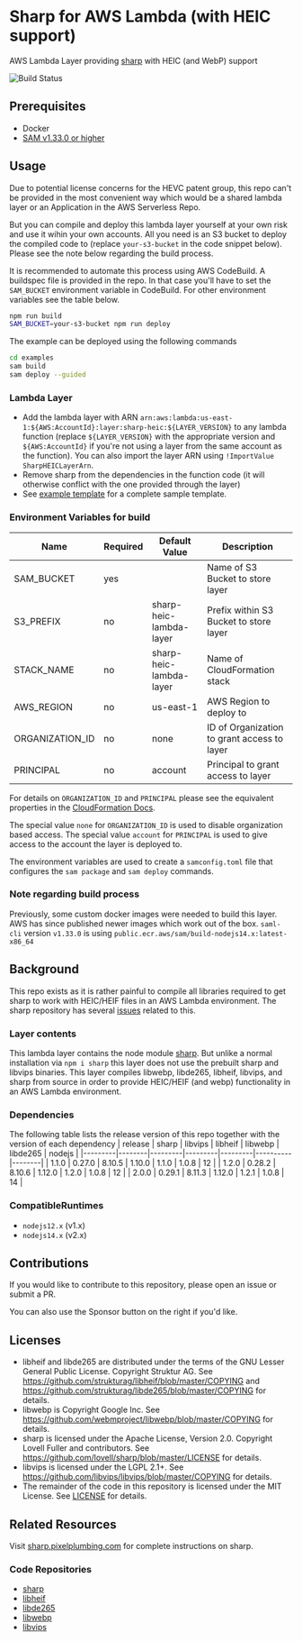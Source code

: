 # Sharp for AWS Lambda (with HEIC support)
AWS Lambda Layer providing [sharp](https://github.com/lovell/sharp) with HEIC (and WebP) support

![Build Status](https://codebuild.us-east-1.amazonaws.com/badges?uuid=eyJlbmNyeXB0ZWREYXRhIjoiKzJabytWb002SWpGcnVPMFp2K2VIZVR3QTZkYkx5L1gyZmFyV281emxnNzRFeklPdWF6ZDdBVllBczA4MVFxdDhpZnBaMnNneFk5WWx4Y3ZxUkplejIwPSIsIml2UGFyYW1ldGVyU3BlYyI6IkJKYlVqRVNSQlk2am5rUmwiLCJtYXRlcmlhbFNldFNlcmlhbCI6MX0%3D&branch=main)

## Prerequisites

 * Docker
 * [SAM v1.33.0 or higher](https://github.com/awsdocs/aws-sam-developer-guide/blob/master/doc_source/serverless-sam-cli-install.md)

## Usage

Due to potential license concerns for the HEVC patent group, this repo can't be provided in the most convenient way which would be a shared lambda layer or an Application in the AWS Serverless Repo.

But you can compile and deploy this lambda layer yourself at your own risk and use it wihin your own accounts. All you need is an S3 bucket to deploy the compiled code to (replace `your-s3-bucket` in the code snippet below). Please see the note below regarding the build process.

It is recommended to automate this process using AWS CodeBuild. A buildspec file is provided in the repo. In that case you'll have to set the `SAM_BUCKET` environment variable in CodeBuild. For other environment variables see the table below.

```bash
npm run build
SAM_BUCKET=your-s3-bucket npm run deploy
```


The example can be deployed using the following commands
```bash
cd examples
sam build
sam deploy --guided
```

### Lambda Layer
- Add the lambda layer with ARN `arn:aws:lambda:us-east-1:${AWS:AccountId}:layer:sharp-heic:${LAYER_VERSION}` to any lambda function (replace `${LAYER_VERSION}` with the appropriate version and `${AWS:AccountId}` if you're not using a layer from the same account as the function). You can also import the layer ARN using `!ImportValue SharpHEICLayerArn`.
- Remove sharp from the dependencies in the function code (it will otherwise conflict with the one provided through the layer)
- See [example template](examples/sam-template.yaml) for a complete sample template.

### Environment Variables for build
|            Name | Required |           Default Value |                                   Description |
|-----------------|----------|-------------------------|-----------------------------------------------|
|      SAM_BUCKET |      yes |                         | Name of S3 Bucket to store layer              |
|       S3_PREFIX |       no | sharp-heic-lambda-layer | Prefix within S3 Bucket to store layer        |
|      STACK_NAME |       no | sharp-heic-lambda-layer | Name of CloudFormation stack                  |
|      AWS_REGION |       no |               us-east-1 | AWS Region to deploy to                       |
| ORGANIZATION_ID |       no |                    none | ID of Organization to grant access to layer   |
|       PRINCIPAL |       no |                 account | Principal to grant access to layer            |

For details on `ORGANIZATION_ID` and `PRINCIPAL` please see the equivalent properties in the [CloudFormation Docs](https://docs.aws.amazon.com/AWSCloudFormation/latest/UserGuide/aws-resource-lambda-layerversionpermission.html).

The special value `none` for `ORGANIZATION_ID` is used to disable organization based access.
The special value `account` for `PRINCIPAL` is used to give access to the account the layer is deployed to.

The environment variables are used to create a `samconfig.toml` file that configures the `sam package` and `sam deploy` commands.

### Note regarding build process
Previously, some custom docker images were needed to build this layer. AWS has since published newer images which work out of the box. `saml-cli` version `v1.33.0` is using `public.ecr.aws/sam/build-nodejs14.x:latest-x86_64`

## Background
This repo exists as it is rather painful to compile all libraries required to get sharp to work with HEIC/HEIF files in an AWS Lambda environment. The sharp repository has several [issues](https://github.com/lovell/sharp/issues) related to this.


### Layer contents
This lambda layer contains the node module [sharp](https://github.com/lovell/sharp). But unlike a normal installation via `npm i sharp` this layer does not use the prebuilt sharp and libvips binaries. This layer compiles libwebp, libde265, libheif, libvips, and sharp from source in order to provide HEIC/HEIF (and webp) functionality in an AWS Lambda environment.

### Dependencies
The following table lists the release version of this repo together with the version of each dependency
| release |  sharp | libvips | libheif | libwebp | libde265 | nodejs |
|---------|--------|---------|---------|---------|----------|--------|
|   1.1.0 | 0.27.0 |  8.10.5 |  1.10.0 |   1.1.0 |    1.0.8 |     12 |
|   1.2.0 | 0.28.2 |  8.10.6 |  1.12.0 |   1.2.0 |    1.0.8 |     12 |
|   2.0.0 | 0.29.1 |  8.11.3 |  1.12.0 |   1.2.1 |    1.0.8 |     14 |

### CompatibleRuntimes
- `nodejs12.x` (v1.x)
- `nodejs14.x` (v2.x)


## Contributions
If you would like to contribute to this repository, please open an issue or submit a PR.

You can also use the Sponsor button on the right if you'd like.

## Licenses
- libheif and libde265 are distributed under the terms of the GNU Lesser General Public License. Copyright Struktur AG. See https://github.com/strukturag/libheif/blob/master/COPYING and https://github.com/strukturag/libde265/blob/master/COPYING for details.
- libwebp is Copyright Google Inc. See https://github.com/webmproject/libwebp/blob/master/COPYING for details.
- sharp is licensed under the Apache License, Version 2.0. Copyright Lovell Fuller and contributors. See https://github.com/lovell/sharp/blob/master/LICENSE for details.
- libvips is licensed under the LGPL 2.1+. See https://github.com/libvips/libvips/blob/master/COPYING for details.
- The remainder of the code in this repository is licensed under the MIT License. See [LICENSE](LICENSE) for details.

## Related Resources
Visit [sharp.pixelplumbing.com](https://sharp.pixelplumbing.com/) for complete instructions on sharp.

### Code Repositories
- [sharp](https://github.com/lovell/sharp)
- [libheif](https://github.com/strukturag/libheif)
- [libde265](https://github.com/strukturag/libde265)
- [libwebp](https://github.com/webmproject/libwebp)
- [libvips](https://github.com/libvips/libvips)
